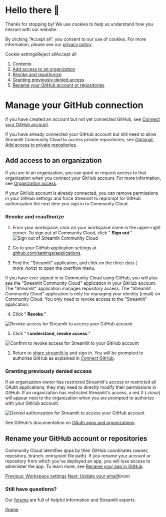 # Hello there 👋

Thanks for stopping by! We use cookies to help us understand how you interact with our website.

By clicking “Accept all”, you consent to our use of cookies. For more information, please see our [privacy policy](https://docs.streamlit.io/deploy/streamlit-community-cloud/manage-your-account/www.streamlit.io/privacy-policy).

Cookie settingsReject allAccept all

1. Contents
2. [Add access to an organization](https://docs.streamlit.io/deploy/streamlit-community-cloud/manage-your-account/manage-your-github-connection#add-access-to-an-organization)
3. [Revoke and reauthorize](https://docs.streamlit.io/deploy/streamlit-community-cloud/manage-your-account/manage-your-github-connection#revoke-and-reauthorize)
4. [Granting previously denied access](https://docs.streamlit.io/deploy/streamlit-community-cloud/manage-your-account/manage-your-github-connection#granting-previously-denied-access)
5. [Rename your GitHub account or repositories](https://docs.streamlit.io/deploy/streamlit-community-cloud/manage-your-account/manage-your-github-connection#rename-your-github-account-or-repositories)

# Manage your GitHub connection

If you have created an account but not yet connected GitHub, see [Connect your GitHub account](https://docs.streamlit.io/deploy/streamlit-community-cloud/get-started/connect-your-github-account).

If you have already connected your GitHub account but still need to allow Streamlit Community Cloud to access private repositories, see [Optional: Add access to private repositories](https://docs.streamlit.io/deploy/streamlit-community-cloud/get-started/connect-your-github-account#optional-add-access-to-private-repositories).

## Add access to an organization

If you are in an organization, you can grant or request access to that organization when you connect your GitHub account. For more information, see [Organization access](https://docs.streamlit.io/deploy/streamlit-community-cloud/get-started/connect-your-github-account#organization-access).

If your GitHub account is already connected, you can remove permissions in your GitHub settings and force Streamlit to reprompt for GitHub authorization the next time you sign in to Community Cloud.

### Revoke and reauthorize

1. From your workspace, click on your workspace name in the upper-right corner. To sign out of Community Cloud, click " **Sign out**."
![Sign out of Streamlit Community Cloud](https://docs.streamlit.io/images/streamlit-community-cloud/account-sign-out.png)
2. Go to your GitHub application settings at [github.com/settings/applications](https://github.com/settings/applications).

3. Find the "Streamlit" application, and click on the three dots ( _more\_horiz_) to open the overflow menu.

If you have ever signed in to Community Cloud using GitHub, you will also see the "Streamlit Community Cloud" application in your GitHub account. The "Streamlit" application manages repository access. The "Streamlit Community Cloud" application is only for managing your identity (email) on Community Cloud. You only need to revoke access to the "Streamlit" application.

4. Click " **Revoke**."

![Revoke access for Streamlit to access your GitHub account](https://docs.streamlit.io/images/streamlit-community-cloud/GitHub-revoke.png)

5. Click " **I understand, revoke access**."


![Confirm to revoke access for Streamlit to your GitHub account](https://docs.streamlit.io/images/streamlit-community-cloud/GitHub-revoke-confirm.png)

1. Return to [share.streamlit.io](https://share.streamlit.io/) and sign in. You will be prompted to authorize GitHub as explained in [Connect GitHub](https://docs.streamlit.io/deploy/streamlit-community-cloud/get-started/connect-your-github-account#organization-access).

### Granting previously denied access

If an organization owner has restricted Streamlit's access or restricted all OAuth applications, they may need to directly modify their permissions in GitHub. If an organization has restricted Streamlit's access, a red X ( _close_) will appear next to the organization when you are prompted to authorize with your GitHub account.

![Denied authorization for Streamlit to access your GitHub account](https://docs.streamlit.io/images/streamlit-community-cloud/GitHub-auth-denied-XL.png)

See GitHub's documentation on [OAuth apps and organizations](https://docs.github.com/en/apps/oauth-apps/using-oauth-apps/authorizing-oauth-apps#oauth-apps-and-organizations).

## Rename your GitHub account or repositories

Community Cloud identifies apps by their GitHub coordinates (owner, repository, branch, entrypoint file path). If you rename your account or repository from which you've deployed an app, you will lose access to administer the app. To learn more, see [Rename your app in GitHub](https://docs.streamlit.io/deploy/streamlit-community-cloud/manage-your-app/rename-your-app).

[Previous: Workspace settings](https://docs.streamlit.io/deploy/streamlit-community-cloud/manage-your-account/workspace-settings) [Next: Update your email](https://docs.streamlit.io/deploy/streamlit-community-cloud/manage-your-account/update-your-email)_forum_

### Still have questions?

Our [forums](https://discuss.streamlit.io/) are full of helpful information and Streamlit experts.

[iframe](https://www.google.com/recaptcha/enterprise/anchor?ar=1&k=6Lck4YwlAAAAAEIE1hR--varWp0qu9F-8-emQn2v&co=aHR0cHM6Ly9kb2NzLnN0cmVhbWxpdC5pbzo0NDM.&hl=en&v=J79K9xgfxwT6Syzx-UyWdD89&size=invisible&cb=yqmdonrsaxr8)